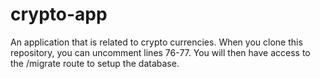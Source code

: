 # crypto-app
An application that is related to crypto currencies.
When you clone this repository, you can uncomment lines 76-77. You will then have access to the /migrate route to setup the database.